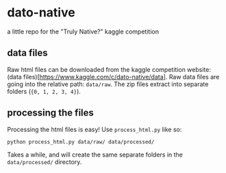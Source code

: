 # dato-native
a little repo for the "Truly Native?" kaggle competition

## data files
Raw html files can be downloaded from the kaggle competition website: (data files)[https://www.kaggle.com/c/dato-native/data].  Raw data files are going into the relative path: ```data/raw```. The zip files extract into separate folders (```{0, 1, 2, 3, 4}```). 

## processing the files
Processing the html files is easy!  Use ```process_html.py``` like so:

```python process_html.py data/raw/ data/processed/```

Takes a while, and will create the same separate folders in the ```data/processed/``` directory.


